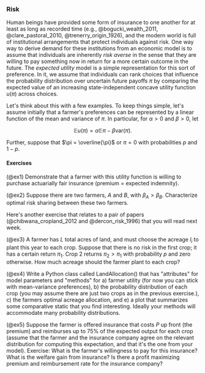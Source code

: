 ### Risk

Human beings have provided some form of insurance to one another for at least
as long as recorded time (e.g., @bogucki_wealth_2011, @clare_pastoral_2010,
@trenerry_origin_1926), and the modern world is full of institutional
arrangements that protect individuals against risk. One way way to derive
demand for these institutions from an economic model is to assume that
individuals are inherently *risk averse* in the sense that they are willing to
pay something now in return for a more certain outcome in the future. The
*expected utility* model is a simple representation for this sort of
preference. In it, we assume that individuals can rank choices that influence
the probability distribution over uncertain future payoffs $\pi$ by comparing
the expected value of an increasing state-independent concave utility function
$u(\pi)$ across choices.

Let's think about this with a few examples. To keep things simple, let's assume
initially that a farmer's preferences can be represented by a linear function
of the mean and variance of $\pi$. In particular, for $\alpha>0$ and $\beta>0$, let

$$\mathbb{E}u(\pi)= \alpha\mathbb{E}\pi - \beta\text{var}(\pi).$$

Further, suppose that $\pi = \overline{\pi}$ or $\pi = 0$ with probabilities
$p$ and $1-p$.

#### Exercises 

(@ex1) Demonstrate that a farmer with this utility function is willing to purchase
actuarially fair insurance (premium = expected indemnity).

(@ex2) Suppose there are two farmers, $A$ and $B$, with $\beta_A > \beta_B$.
Characterize optimal risk sharing between these two farmers.

Here's another exercise that relates to a pair of papers
 (@chibwana_cropland_2012 and @dercon_risk_1996) that you will read next week.

(@ex3) A farmer has $L$ total acres of land, and must choose the acreage $l_i$
to plant this year to each crop. Suppose that there is no risk in the first
crop; it has a certain return $\pi_1$. Crop 2 returns $\pi_2>\pi_1$ with
probability $p$ and zero otherwise. How much acreage should the farmer plant to
each crop?

(@ex4) Write a Python class called LandAllocation() that has "attributes" for
model parameters and "methods" for a) farmer utility (for now you can stick
with mean-variance preferences), b) the probability distribution of each crop
(you may assume there are just two crops as in the previous exercise.), c) the
farmers optimal acreage allocation, and e) a plot that summarizes some
comparative static that you find interesting. Ideally your methods will
accommodate many probability distributions.

(@ex5) Suppose the farmer is offered insurance that costs $P$ up front (the
premium) and reimburses up to 75% of the expected output for each crop (assume
that the farmer and the insurance company agree on the relevant distribution
for computing this expectation, and that it's the one from your model).
Exercise: What is the farmer's willingness to pay for this insurance? What is
the welfare gain from insurance? Is there a profit maximizing premium and
reimbursement rate for the insurance company?
